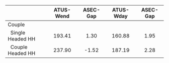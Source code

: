
|                      |    ATUS-Wend |     ASEC-Gap |    ATUS-Wday |     ASEC-Gap |
| -------------------- | :----------: | :----------: | :----------: | :----------: |
| Couple               |              |              |              |              |
| &nbsp;&nbsp;Single Headed HH |       193.41 |         1.30 |       160.88 |         1.95 |
| &nbsp;&nbsp;Couple Headed HH |       237.90 |        -1.52 |       187.19 |         2.28 |

